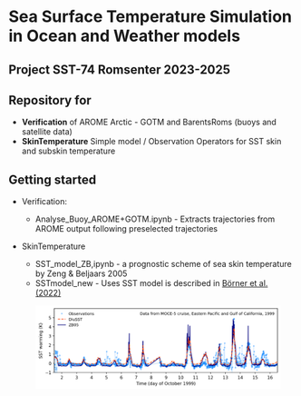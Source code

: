 # Sea Surface Temperature Simulation in Ocean and Weather models
## Project SST-74 Romsenter 2023-2025
## Repository for

* **Verification** of AROME Arctic - GOTM and BarentsRoms (buoys and satellite data)
* **SkinTemperature** Simple model / Observation Operators for SST skin and subskin temperature

## Getting started

- Verification: 
	- Analyse_Buoy_AROME+GOTM.ipynb - Extracts trajectories from AROME output following preselected trajectories

- SkinTemperature 
	- SST_model_ZB,ipynb - a prognostic scheme of sea skin temperature by Zeng & Beljaars 2005		
 	- SSTmodel_new - Uses SST  model is described in [Börner et al. (2022)](https://arxiv.org/abs/2205.07933)
	<p align = "center"><img src="https://github.com/reykboerner/diusst/blob/master/docs/header-image.png" alt="header-image" width="90%"/></p>	
